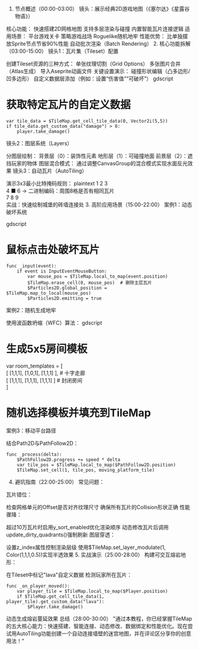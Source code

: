 1. 节点概述（00:00-03:00）
镜头：展示经典2D游戏地图（《塞尔达》《星露谷物语》）

核心功能：
快速搭建2D网格地图
支持多层渲染与碰撞
内置智能瓦片连接逻辑
适用场景：
平台游戏关卡
策略游戏战场
Roguelike随机地牢
性能优势：
比单独摆放Sprite节点节省90%性能
自动批次渲染（Batch Rendering）
2. 核心功能拆解（03:00-15:00）
镜头1：瓦片集（Tileset）配置

创建Tileset资源的三种方式：
单张纹理切割（Grid Options）
多张图片合并（Atlas生成）
导入Aseprite动画文件
关键设置演示：
碰撞形状编辑（凸多边形/凹多边形）
自定义数据层添加（例如：设置“伤害值”“可破坏”）
gdscript
# 获取特定瓦片的自定义数据  
```gdscript
var tile_data = $TileMap.get_cell_tile_data(0, Vector2i(5,5))  
if tile_data.get_custom_data("damage") > 0:  
    player.take_damage()  
```
镜头2：图层系统（Layers）

分图层绘制：
背景层（0）：装饰性元素
地形层（1）：可碰撞地面
前景层（2）：遮挡玩家的物体
图层混合模式：
通过调整CanvasGroup的混合模式实现水面反光效果
镜头3：自动瓦片（AutoTiling）

演示3x3最小比特掩码规则：
plaintext
1 2 3  
4 ■ 6  → 二进制编码：周围8格是否有相同瓦片  
7 8 9  
实战：快速绘制城堡的砖墙连接处
3. 高阶应用场景（15:00-22:00）
案例1：动态破坏系统

gdscript
# 鼠标点击处破坏瓦片  
```gdscript
func _input(event):  
    if event is InputEventMouseButton:  
        var mouse_pos = $TileMap.local_to_map(event.position)  
        $TileMap.erase_cell(0, mouse_pos)  # 删除主层瓦片  
        $Particles2D.global_position = $TileMap.map_to_local(mouse_pos)  
        $Particles2D.emitting = true  
```
案例2：随机生成地牢

使用波函数坍缩（WFC）算法：
gdscript
# 生成5x5房间模板  
var room_templates = [  
    [ [1,1,1], [1,0,1], [1,1,1] ],  # 十字走廊  
    [ [1,1,1], [1,1,1], [1,1,1] ]   # 封闭房间  
]  
# 随机选择模板并填充到TileMap  
案例3：移动平台路径

结合Path2D与PathFollow2D：
```gdscript
func _process(delta):  
    $PathFollow2D.progress += speed * delta  
    var tile_pos = $TileMap.local_to_map($PathFollow2D.position)  
    $TileMap.set_cell(1, tile_pos, moving_platform_tile)  
```
4. 避坑指南（22:00-25:00）
常见问题：

瓦片错位：

检查网格单元的Offset是否对齐纹理尺寸
确保所有瓦片的Collision形状正确
性能骤降：

超过10万瓦片时启用y_sort_enabled优化渲染顺序
动态修改瓦片后调用update_dirty_quadrants()强制刷新
图层穿透：

设置z_index属性控制渲染层级
使用$TileMap.set_layer_modulate(1, Color(1,1,1,0.5))实现半透效果
5. 实战演示（25:00-28:00）
构建可交互熔岩地形：

在Tileset中标记"lava"自定义数据
检测玩家所在瓦片：
```gdscript
func _on_player_moved():  
    var player_tile = $TileMap.local_to_map($Player.position)  
    if $TileMap.get_cell_tile_data(1, player_tile).get_custom_data("lava"):  
        $Player.take_damage() 
``` 
动态生成熔岩蔓延效果
总结（28:00-30:00）
"通过本教程，你已经掌握TileMap的五大核心能力：快速搭建、智能连接、动态修改、数据绑定和性能优化。现在尝试用AutoTiling功能创建一个自动连接墙壁的迷宫地图，并在评论区分享你的创意用法！"